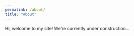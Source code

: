 ```yaml
---
permalink: /about/
title: "About"
---
```


Hi, welcome to my site! We're currently under construction...